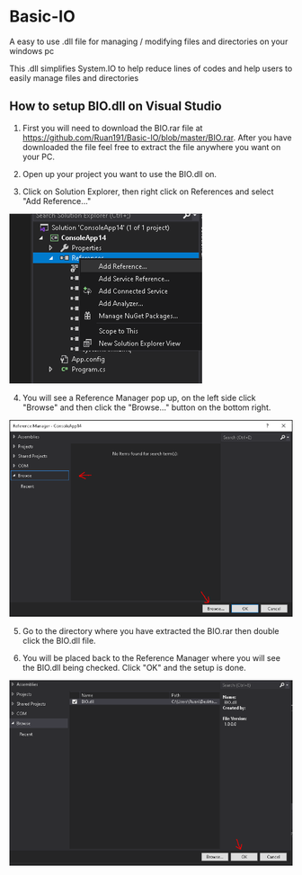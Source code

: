 # Basic-IO
A easy to use .dll file for managing / modifying files and directories on your windows pc

This .dll simplifies System.IO to help reduce lines of codes and help users to easily manage files and directories

## How to setup BIO.dll on Visual Studio

1. First you will need to download the BIO.rar file at https://github.com/Ruan191/Basic-IO/blob/master/BIO.rar. After you have downloaded
   the file feel free to extract the file anywhere you want on your PC.
   
2. Open up your project you want to use the BIO.dll on.

3. Click on Solution Explorer, then right click on References and select "Add Reference..."

![github-large](https://github.com/Ruan191/Basic-IO/blob/master/images/ref.PNG)

4. You will see a Reference Manager pop up, on the left side click "Browse" and then click the "Browse..." button on the bottom right.

![github-large](https://github.com/Ruan191/Basic-IO/blob/master/images/rm.PNG)

5. Go to the directory where you have extracted the BIO.rar then double click the BIO.dll file.

6. You will be placed back to the Reference Manager where you will see the BIO.dll being checked. Click "OK" and the setup is done.

![github-large](https://github.com/Ruan191/Basic-IO/blob/master/images/done.PNG)

